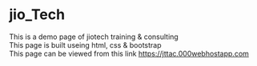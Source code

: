 # jio_Tech 
This is a demo page of jiotech training & consulting<br>
This page is built useing html, css & bootstrap <br>
This page can be viewed from this link https://jttac.000webhostapp.com <br>
